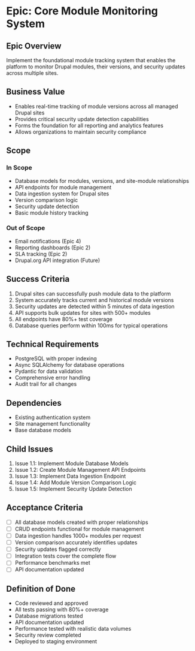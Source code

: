 # Epic: Core Module Monitoring System

## Epic Overview
Implement the foundational module tracking system that enables the platform to monitor Drupal modules, their versions, and security updates across multiple sites.

## Business Value
- Enables real-time tracking of module versions across all managed Drupal sites
- Provides critical security update detection capabilities
- Forms the foundation for all reporting and analytics features
- Allows organizations to maintain security compliance

## Scope
### In Scope
- Database models for modules, versions, and site-module relationships
- API endpoints for module management
- Data ingestion system for Drupal sites
- Version comparison logic
- Security update detection
- Basic module history tracking

### Out of Scope
- Email notifications (Epic 4)
- Reporting dashboards (Epic 2)
- SLA tracking (Epic 2)
- Drupal.org API integration (Future)

## Success Criteria
1. Drupal sites can successfully push module data to the platform
2. System accurately tracks current and historical module versions
3. Security updates are detected within 5 minutes of data ingestion
4. API supports bulk updates for sites with 500+ modules
5. All endpoints have 80%+ test coverage
6. Database queries perform within 100ms for typical operations

## Technical Requirements
- PostgreSQL with proper indexing
- Async SQLAlchemy for database operations
- Pydantic for data validation
- Comprehensive error handling
- Audit trail for all changes

## Dependencies
- Existing authentication system
- Site management functionality
- Base database models

## Child Issues
1. Issue 1.1: Implement Module Database Models
2. Issue 1.2: Create Module Management API Endpoints
3. Issue 1.3: Implement Data Ingestion Endpoint
4. Issue 1.4: Add Module Version Comparison Logic
5. Issue 1.5: Implement Security Update Detection

## Acceptance Criteria
- [ ] All database models created with proper relationships
- [ ] CRUD endpoints functional for module management
- [ ] Data ingestion handles 1000+ modules per request
- [ ] Version comparison accurately identifies updates
- [ ] Security updates flagged correctly
- [ ] Integration tests cover the complete flow
- [ ] Performance benchmarks met
- [ ] API documentation updated

## Definition of Done
- Code reviewed and approved
- All tests passing with 80%+ coverage
- Database migrations tested
- API documentation updated
- Performance tested with realistic data volumes
- Security review completed
- Deployed to staging environment